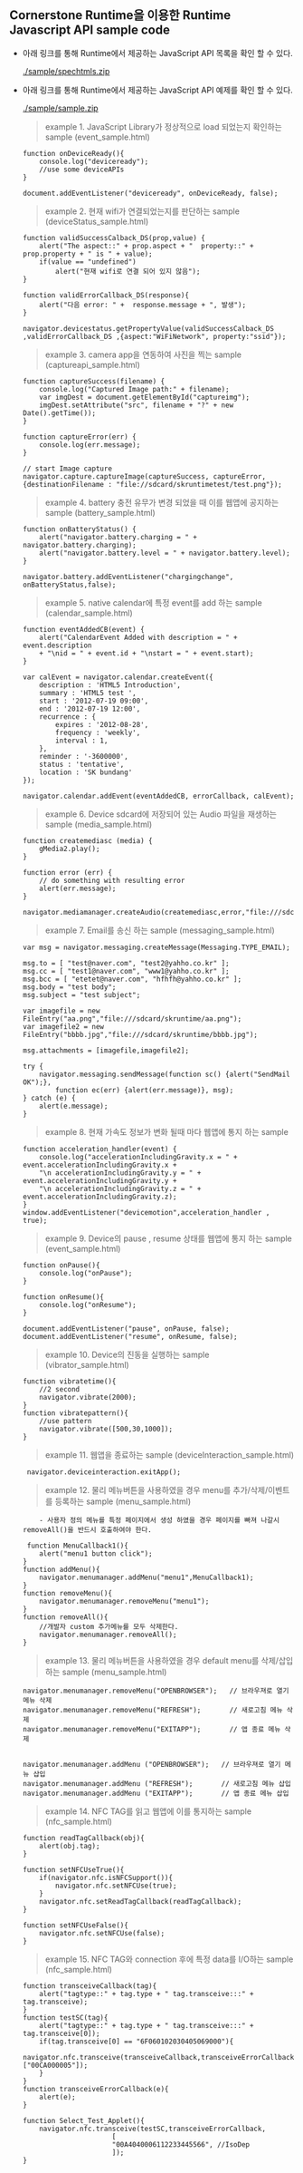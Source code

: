 <!--
layout: 'post'
section: 'Cornerstone Framework'
title: '웹앱 샘플코드'
outline: 'Cornerstone Runtime을 이용한 Runtime Javascript API sample code'
date: '2012-11-16'
tagstr: 'runtime'
subsection: 'Runtime for WebApp'
order: '[6, 5]'
thumbnail: '6.5.00.sample.png'
-->

## Cornerstone Runtime을 이용한 Runtime Javascript API sample code

-	아래 링크를 통해 Runtime에서 제공하는 JavaScript API 목록을 확인 할 수 있다.  

	[./sample/spechtmls.zip](./sample/spechtmls.zip "Runtime DeviceAPI Spec Table")

-	아래 링크를 통해 Runtime에서 제공하는 JavaScript API 예제를 확인 할 수 있다. 

	[./sample/sample.zip](./sample/sample.zip "Runtime DeviceAPI Sample")

	> example 1. JavaScript Library가 정상적으로 load 되었는지 확인하는 sample (event_sample.html)

		function onDeviceReady(){
			console.log("deviceready");
			//use some deviceAPIs
		}

		document.addEventListener("deviceready", onDeviceReady, false);

	> example 2. 현재 wifi가 연결되었는지를 판단하는 sample (deviceStatus_sample.html) 

		function validSuccessCalback_DS(prop,value) {
			alert("The aspect::" + prop.aspect + "  property::" + prop.property + " is " + value);
			if(value == "undefined")
				alert("현재 wifi로 연결 되어 있지 않음");
		}

		function validErrorCallback_DS(response){
			alert("다음 error: " +  response.message + ", 발생");
		}

		navigator.devicestatus.getPropertyValue(validSuccessCalback_DS ,validErrorCallback_DS ,{aspect:"WiFiNetwork", property:"ssid"});

	> example 3. camera app을 연동하여 사진을 찍는 sample (captureapi_sample.html)
		
		function captureSuccess(filename) {
			console.log("Captured Image path:" + filename);
			var imgDest = document.getElementById("captureimg");
			imgDest.setAttribute("src", filename + "?" + new Date().getTime());
		}

		function captureError(err) {
			console.log(err.message);
		}

		// start Image capture
		navigator.capture.captureImage(captureSuccess, captureError, {destinationFilename : "file://sdcard/skruntimetest/test.png"});

	> example 4. battery 충전 유무가 변경 되었을 때 이를 웹앱에 공지하는 sample (battery_sample.html)

		function onBatteryStatus() {
			alert("navigator.battery.charging = " + navigator.battery.charging);
			alert("navigator.battery.level = " + navigator.battery.level);
		}
	
		navigator.battery.addEventListener("chargingchange", onBatteryStatus,false);

	> example 5. native calendar에 특정 event를 add 하는 sample (calendar_sample.html)

		function eventAddedCB(event) {
			alert("CalendarEvent Added with description = " + event.description
			+ "\nid = " + event.id + "\nstart = " + event.start);
		}

		var calEvent = navigator.calendar.createEvent({
			description : 'HTML5 Introduction',
			summary : 'HTML5 test ',
			start : '2012-07-19 09:00',
			end : '2012-07-19 12:00',
			recurrence : {
				expires : '2012-08-28',
				frequency : 'weekly',
				interval : 1,
			},
			reminder : '-3600000',
			status : 'tentative',
			location : 'SK bundang'
		});

		navigator.calendar.addEvent(eventAddedCB, errorCallback, calEvent);

	> example 6. Device sdcard에 저장되어 있는 Audio 파일을 재생하는 sample (media_sample.html)

		function createmediasc (media) {
		    gMedia2.play();
		}

		function error (err) {
		    // do something with resulting error
		    alert(err.message);
		}

		navigator.mediamanager.createAudio(createmediasc,error,"file:///sdcard/Music/test2.mp3");

	> example 7. Email를 송신 하는 sample (messaging_sample.html) 

		var msg = navigator.messaging.createMessage(Messaging.TYPE_EMAIL);

		msg.to = [ "test@naver.com", "test2@yahho.co.kr" ];
		msg.cc = [ "test1@naver.com", "www1@yahho.co.kr" ];
		msg.bcc = [ "etetet@naver.com", "hfhfh@yahho.co.kr" ];
		msg.body = "test body";
		msg.subject = "test subject";
		
		var imagefile = new FileEntry("aa.png","file:///sdcard/skruntime/aa.png");
		var imagefile2 = new FileEntry("bbbb.jpg","file:///sdcard/skruntime/bbbb.jpg");

		msg.attachments = [imagefile,imagefile2];
		
		try {
			navigator.messaging.sendMessage(function sc() {alert("SendMail OK");}, 
				function ec(err) {alert(err.message)}, msg);
		} catch (e) {
			alert(e.message);
		}
		
	> example 8. 현재 가속도 정보가 변화 될때 마다 웹앱에 통지 하는 sample

		function acceleration_handler(event) {
			console.log("accelerationIncludingGravity.x = " + event.accelerationIncludingGravity.x +
			"\n accelerationIncludingGravity.y = " + event.accelerationIncludingGravity.y +
			"\n accelerationIncludingGravity.z = " + event.accelerationIncludingGravity.z);
		}
		window.addEventListener("devicemotion",acceleration_handler , true);

	> example 9. Device의 pause , resume 상태를 웹앱에 통지 하는 sample (event_sample.html) 

		function onPause(){
			console.log("onPause");
		}

		function onResume(){
			console.log("onResume");
		}

		document.addEventListener("pause", onPause, false);
		document.addEventListener("resume", onResume, false);

	> example 10. Device의 진동을 실행하는 sample (vibrator_sample.html)

		function vibratetime(){
			//2 second
			navigator.vibrate(2000);
		}
		function vibratepattern(){
			//use pattern
			navigator.vibrate([500,30,1000]);
		}

	> example 11. 웹앱을 종료하는 sample (deviceInteraction_sample.html) 

		 navigator.deviceinteraction.exitApp(); 

	> example 12. 물리 메뉴버튼을 사용하였을 경우 menu를 추가/삭제/이벤트를 등록하는 sample (menu_sample.html)

			- 사용자 정의 메뉴를 특정 페이지에서 생성 하였을 경우 페이지를 빠져 나갈시 removeAll()을 반드시 호출하여야 한다.

         function MenuCallback1(){
			alert("menu1 button click");
		}
		function addMenu(){
			navigator.menumanager.addMenu("menu1",MenuCallback1);
		}
		function removeMenu(){
			navigator.menumanager.removeMenu("menu1");
		}
		function removeAll(){
			//개발자 custom 추가메뉴를 모두 삭제한다. 
			navigator.menumanager.removeAll();
		}

	> example 13. 물리 메뉴버튼을 사용하였을 경우 default menu를 삭제/삽입 하는 sample (menu_sample.html)

		navigator.menumanager.removeMenu("OPENBROWSER");   // 브라우져로 열기 메뉴 삭제
		navigator.menumanager.removeMenu("REFRESH");       // 새로고침 메뉴 삭제 
		navigator.menumanager.removeMenu("EXITAPP");       // 앱 종료 메뉴 삭제 


		navigator.menumanager.addMenu ("OPENBROWSER");   // 브라우져로 열기 메뉴 삽입
		navigator.menumanager.addMenu ("REFRESH");       // 새로고침 메뉴 삽입
		navigator.menumanager.addMenu ("EXITAPP");       // 앱 종료 메뉴 삽입


	> example 14. NFC TAG를 읽고 웹앱에 이를 통지하는 sample (nfc_sample.html) 

		function readTagCallback(obj){
			alert(obj.tag);
		}

		function setNFCUseTrue(){
			if(navigator.nfc.isNFCSupport()){
		  		navigator.nfc.setNFCUse(true);
			}
			navigator.nfc.setReadTagCallback(readTagCallback);
		}

		function setNFCUseFalse(){
			navigator.nfc.setNFCUse(false);
		}

    > example 15. NFC TAG와 connection 후에 특정 data를 I/O하는 sample (nfc_sample.html) 

		function transceiveCallback(tag){
			alert("tagtype::" + tag.type + " tag.transceive:::" + tag.transceive);
		}
		function testSC(tag){
			alert("tagtype::" + tag.type + " tag.transceive:::" + tag.transceive[0]);
			if(tag.transceive[0] == "6F060102030405069000"){
			navigator.nfc.transceive(transceiveCallback,transceiveErrorCallback,["00CA000005"]);
			}
		}
		function transceiveErrorCallback(e){
			alert(e);	
		}

		function Select_Test_Applet(){
			navigator.nfc.transceive(testSC,transceiveErrorCallback,
							  [
	                          "00A4040006112233445566", //IsoDep
	                          ]);
		}
